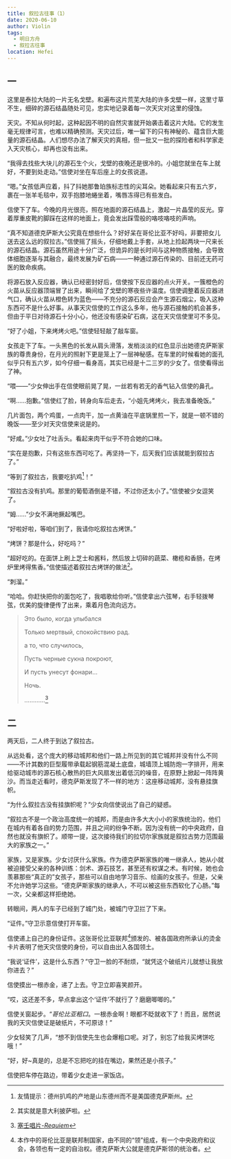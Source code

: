 ```yaml
---
title: 叙拉古往事（1）
date: 2020-06-10
author: Violin
tags:
  - 明日方舟
  - 叙拉古往事
location: Hefei
---
```


## 一

这里是泰拉大陆的一片无名戈壁。和遍布这片荒芜大陆的许多戈壁一样，这里寸草不生，细碎的源石结晶随处可见，忠实地记录着每一次天灾对这里的侵蚀。

天灾。不知从何时起，这种起因不明的自然灾害就开始袭击着这片大陆。它的发生毫无规律可言，也难以精确预测。天灾过后，唯一留下的只有神秘的、蕴含巨大能量的源石结晶。人们想尽办法了解天灾的真相，但一批又一批的探险者和科学家走入天灾核心，却再也没有出来。

“我得去找些大块儿的源石生个火，戈壁的夜晚还是很冷的。小姐您就坐在车上就好，不要到处走动。”信使对坐在车后座上的女孩说道。

“嗯。”女孩低声应着，抖了抖她那鲁珀族标志性的尖耳朵。她看起来只有五六岁，裹在一张羊毛毯中，双手抱膝地蜷坐着，嘴唇冻得已有些发白。

信使下了车。今晚的月光很亮，照在地面的源石结晶上，激起一片晶莹的反光。穿着厚重皮靴的脚踩在这样的地面上，竟会发出踩雪般的咯吱咯吱的声响。

“真不知道德克萨斯大公究竟在想些什么？好好呆在哥伦比亚不好吗，非要把女儿送去这么远的叙拉古。”信使摇了摇头，仔细地戴上手套，从地上捡起两块一尺来长的源石结晶。源石虽然用途十分广泛，但诡异的是长时间与这种物质接触，会导致体细胞逐渐与其融合，最终发展为矿石病——一种通过源石传染的、目前还无药可医的致命疾病。

将源石放入反应器，确认已经密封好后，信使按下反应器的点火开关。一簇橙色的火苗从反应器顶端冒了出来，瞬间给了戈壁的寒夜些许温度。信使调整着反应器进气口，确认火苗从橙色转为蓝色——不充分的源石反应会产生源石烟尘，吸入这种东西可不是什么好事。从事天灾信使的工作这么多年，他与源石接触的机会甚多，但由于平日对待源石十分小心，他还没有感染矿石病，这在天灾信使里可不多见。

“好了小姐，下来烤烤火吧。”信使轻轻敲了敲车窗。

女孩走下了车。一头黑色的长发从肩头滑落，发梢淡淡的红色显示出她德克萨斯家族的尊贵身份，在月光的照射下更是笼上了一层神秘感。在车里的时候看她的面孔似乎只有五六岁，如今仔细一看身高，其实已经是十二三岁的少女了。信使看得出了神。

“喂——”少女伸出手在信使眼前晃了晃，一丝若有若无的香气钻入信使的鼻孔。

“啊……抱歉。”信使红了脸，转身向车后走去，“小姐先烤烤火，我去准备晚饭。”

几片面包，两个鸡蛋，一点肉干，加一点黄油在平底锅里煎一下，就是一顿不错的晚饭——至少对天灾信使来说是的。

“好咸。”少女吐了吐舌头。看起来肉干似乎不符合她的口味。

“实在是抱歉，只有这些东西可吃了。再坚持一下，后天我们应该就能到叙拉古了。”

“等到了叙拉古，我要吃扒鸡[^1]！”

“叙拉古没有扒鸡。那里的葡萄酒倒是不错，不过你还太小了。”信使被少女逗笑了。

“姆……”少女不满地撅起嘴巴。

“好啦好啦，等咱们到了，我请你吃叙拉古烤饼。”

“烤饼？那是什么，好吃吗？”

“超好吃的。在面饼上刷上芝士和酱料，然后放上切碎的蔬菜、橄榄和香肠，在烤炉里烤得焦香。”信使描述着叙拉古烤饼的做法[^2]。

“刺溜。”

“哈哈。你赶快把你的面包吃了，我唱歌给你听。”信使拿出六弦琴，右手轻拨琴弦，优美的旋律便传了出来，乘着月色流向远方。

> Это было, когда улыбался
>
> Только мертвый, спокойствию рад.
>
> а то, что случилось,
>
> Пусть черные сукна покроют,
>
> И пусть унесут фонари…
>
> Ночь.
>
> …………[^3]

## 二

两天后，二人终于到达了叙拉古。

从远处看，这个庞大的移动城邦和他们一路上所见到的其它城邦并没有什么不同——不计其数的巨型履带承载起钢筋混凝土底盘，城墙顶上城防炮一字排开，用来给驱动城市的源石核心散热的巨大风扇发出着低沉的噪音，在原野上掀起一阵阵黄沙。而当走近看时，德克萨斯发现了不一样的地方：这座移动城邦，没有悬挂旗帜。

“为什么叙拉古没有挂旗帜呢？”少女向信使说出了自己的疑惑。

“叙拉古不是一个政治高度统一的城邦，而是由许多大大小小的家族统治的，他们在城内有着各自的势力范围，并且之间的纷争不断。因为没有统一的中央政府，自然也就没有旗帜了。顺带一提，这次接待我们的拉切尔家族就是叙拉古势力范围最大的家族之一。”

家族，又是家族。少女讨厌什么家族。作为德克萨斯家族的唯一继承人，她从小就被迫接受父亲的各种训练：剑术、源石技艺，甚至还有权谋之术。有时候，她也会羡慕那些“真正的”女孩子，那些可以自由地学习音乐、绘画的女孩子。但是，父亲不允许她学习这些。“德克萨斯家族的继承人，不可以被这些东西软化了心肠。”每一次，父亲都这样拒绝她。

转眼间，两人的车子已经到了城门处，被城门守卫拦了下来。

“证件。”守卫示意信使打开车窗。

信使递上自己的身份证件。这张哥伦比亚联邦[^4]颁发的、被各国政府所承认的烫金卡片表明了他天灾信使的身份，可以自由出入各国领土。

“我说‘证件’，这是什么东西？”守卫一脸的不耐烦，“就凭这个破纸片儿就想让我放你进去？”

信使摸出一根赤金，递了上去。守卫立即喜笑颜开。

“哎，这还差不多，早点拿出这个‘证件’不就行了？磨磨唧唧的。”

信使关窗起步。“*哥伦比亚粗口*。一根赤金啊！眼都不眨就收下了！而且，居然说我的天灾信使证是破纸片，不可原谅！”

少女轻笑了几声，“想不到信使先生也会爆粗口呢。对了，别忘了给我买烤饼吃哦！”

“好，好~真是的，总是不忘把吃的挂在嘴边，果然还是小孩子。”

信使把车停在路边，带着少女走进一家饭店。



[^1]: 友情提示：德州扒鸡的产地是山东德州而不是美国德克萨斯州。
[^2]: 其实就是意大利披萨啦。
[^3]: [塞壬唱片-*Requiem*](http://music.163.com/song/media/outer/url?id=1444493780)
[^4]: 本作中的哥伦比亚是联邦制国家，由不同的“领”组成，有一个中央政府和议会，各领也有一定的自治权。德克萨斯大公就是德克萨斯领的统治者。